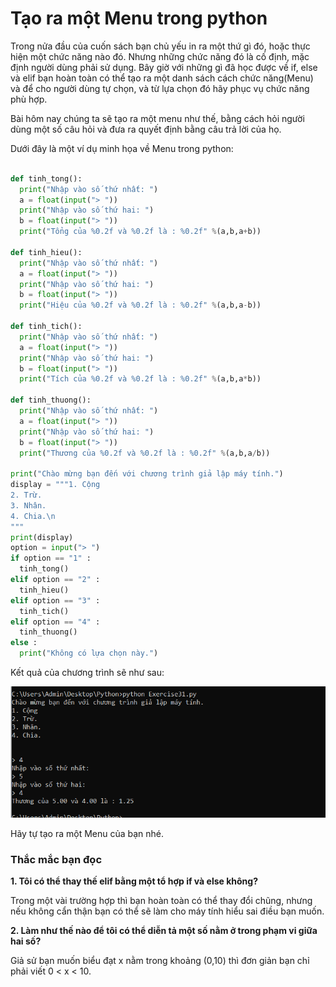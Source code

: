 # Tạo ra một Menu trong python #

Trong nửa đầu của cuốn sách bạn chủ yếu in ra một thứ gì đó, hoặc thực hiện một chức năng nào đó. Nhưng những chức năng đó là cố định, mặc định người dùng phải sử dụng. Bây giờ với những gì đã học được về if, else và elif bạn hoàn toàn có thể tạo ra một danh sách cách chức năng(Menu) và để cho người dùng tự chọn, và từ lựa chọn đó hãy phục vụ chức năng phù hợp.

Bài hôm nay chúng ta sẽ tạo ra một menu như thế, bằng cách hỏi người dùng một số câu hỏi và đưa ra quyết định bằng câu trả lời của họ.

Dưới đây là một ví dụ minh họa về Menu trong python:

```python

def tinh_tong():
  print("Nhập vào số thứ nhất: ")
  a = float(input("> "))
  print("Nhập vào số thứ hai: ")
  b = float(input("> "))
  print("Tổng của %0.2f và %0.2f là : %0.2f" %(a,b,a+b))

def tinh_hieu():
  print("Nhập vào số thứ nhất: ")
  a = float(input("> "))
  print("Nhập vào số thứ hai: ")
  b = float(input("> "))
  print("Hiệu của %0.2f và %0.2f là : %0.2f" %(a,b,a-b))

def tinh_tich():
  print("Nhập vào số thứ nhất: ")
  a = float(input("> "))
  print("Nhập vào số thứ hai: ")
  b = float(input("> "))
  print("Tích của %0.2f và %0.2f là : %0.2f" %(a,b,a*b))

def tinh_thuong():
  print("Nhập vào số thứ nhất: ")
  a = float(input("> "))
  print("Nhập vào số thứ hai: ")
  b = float(input("> "))
  print("Thương của %0.2f và %0.2f là : %0.2f" %(a,b,a/b))

print("Chào mừng bạn đến với chương trình giả lập máy tính.")
display = """1. Cộng
2. Trừ.
3. Nhân.
4. Chia.\n
"""
print(display)
option = input("> ")
if option == "1" :
  tinh_tong()
elif option == "2" :
  tinh_hieu()
elif option == "3" :
  tinh_tich()
elif option == "4" :
  tinh_thuong()
else :
  print("Không có lựa chọn này.")

```

Kết quả của chương trình sẽ như sau:

![picture alt](./image/1.PNG)

Hãy tự tạo ra một Menu của bạn nhé.

### Thắc mắc bạn đọc ###

**1. Tôi có thể thay thế elif bằng một tổ hợp if và else không?**

  Trong một vài trường hợp thì bạn hoàn toàn có thể thay đổi chũng, nhưng nếu không cẩn thận bạn có thể sẽ làm cho máy tính hiểu sai điều bạn muốn.

**2. Làm như thế nào để tôi có thể diễn tả một số nằm ở trong phạm vi giữa hai số?**

  Giả sử bạn muốn biểu đạt x nằm trong khoảng (0,10) thì đơn giản bạn chỉ phải viết 0 < x < 10.
